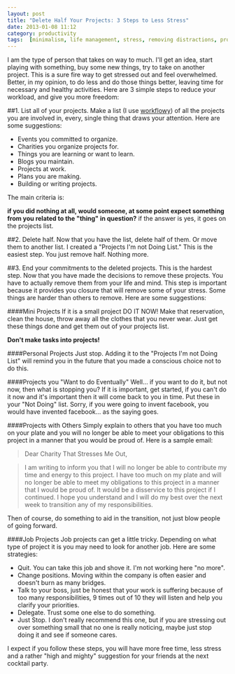 ```yaml
---
layout: post
title: "Delete Half Your Projects: 3 Steps to Less Stress"
date: 2013-01-08 11:12
category: productivity
tags:  [minimalism, life management, stress, removing distractions, projects]
---
```

I am the type of person that takes on way to much. I'll get an idea, start playing with something, buy some new things, try to take on another project. This is a sure fire way to get stressed out and feel overwhelmed. Better, in my opinion, to do less and do those things better, leaving time for necessary and healthy activities. Here are 3 simple steps to reduce your workload, and give you more freedom:

##1. List all of your projects.
Make a list (I use [workflowy](https://workflowy.com/)) of all the projects you are involved in, every, single thing that draws your attention. Here are some suggestions:

- Events you committed to organize.
- Charities you organize projects for.
- Things you are learning or want to learn.
- Blogs you maintain.
- Projects at work.
- Plans you are making.
- Building or writing projects.

The main criteria is:

**if you did nothing at all, would someone, at some point expect something from you related to the "thing" in question?** if the answer is yes, it goes on the projects list.

##2. Delete half.
Now that you have the list, delete half of them. Or move them to another list. I created a "Projects I'm not Doing List." This is the easiest step. You just remove half. Nothing more.

##3. End your commitments to the deleted projects.
This is the hardest step. Now that you have made the decisions to remove these projects. You have to actually remove them from your life and mind. This step is important because it provides you closure that will remove some of your stress. Some things are harder than others to remove. Here are some suggestions:

####Mini Projects
If it is a small project DO IT NOW! Make that reservation, clean the house, throw away all the clothes that you never wear. Just get these things done and get them out of your projects list.

**Don't make tasks into projects!**

####Personal Projects
Just stop. Adding it to the "Projects I'm not Doing List" will remind you in the future that you made a conscious choice not to do this.

####Projects you "Want to do Eventually"
Well… if you want to do it, but not now, then what is stopping you? If it is important, get started, if you can't do it now and it's important then it will come back to you in time. Put these in your "Not Doing" list. Sorry, if you were going to invent facebook, you would have invented facebook… as the saying goes.

####Projects with Others
Simply explain to others that you have too much on your plate and you will no longer be able to meet your obligations to this project in a manner that you would be proud of. Here is a sample email:

> Dear Charity That Stresses Me Out,

>I am writing to inform you that I will no longer be able to contribute my time and energy to this project. I have too much on my plate and will no longer be able to meet my obligations to this project in a manner that I would be proud of. It would be a disservice to this project if I continued. I hope you understand and I will do my best over the next week to transition any of my responsibilities.

Then of course, do something to aid in the transition, not just blow people of going forward.

####Job Projects
Job projects can get a little tricky. Depending on what type of project it is you may need to look for another job. Here are some strategies:

- Quit. You can take this job and shove it. I'm not working here "no more".
- Change positions. Moving within the company is often easier and doesn't burn as many bridges.
- Talk to your boss, just be honest that your work is suffering because of too many responsibilities, 9 times out of 10 they will listen and help you clarify your priorities.
- Delegate. Trust some one else to do something.
- Just Stop. I don't really recommend this one, but if you are stressing out over something small that no one is really noticing, maybe just stop doing it and see if someone cares.

I expect if you follow these steps, you will have more free time, less stress and a rather "high and mighty" suggestion for your friends at the next cocktail party.
